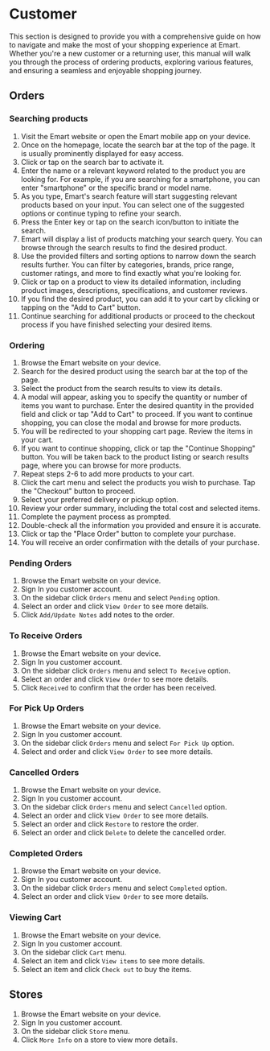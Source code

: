# Customer

This section is designed to provide you with a comprehensive guide on how to navigate and make the most of your shopping experience at Emart. Whether you're a new customer or a returning user, this manual will walk you through the process of ordering products, exploring various features, and ensuring a seamless and enjoyable shopping journey.

## Orders

### Searching products

1. Visit the Emart website or open the Emart mobile app on your device.
2. Once on the homepage, locate the search bar at the top of the page. It is usually prominently displayed for easy access.
3. Click or tap on the search bar to activate it.
4. Enter the name or a relevant keyword related to the product you are looking for. For example, if you are searching for a smartphone, you can enter "smartphone" or the specific brand or model name.
5. As you type, Emart's search feature will start suggesting relevant products based on your input. You can select one of the suggested options or continue typing to refine your search.
6. Press the Enter key or tap on the search icon/button to initiate the search.
7. Emart will display a list of products matching your search query. You can browse through the search results to find the desired product.
8. Use the provided filters and sorting options to narrow down the search results further. You can filter by categories, brands, price range, customer ratings, and more to find exactly what you're looking for.
9. Click or tap on a product to view its detailed information, including product images, descriptions, specifications, and customer reviews.
10. If you find the desired product, you can add it to your cart by clicking or tapping on the "Add to Cart"  button.
11. Continue searching for additional products or proceed to the checkout process if you have finished selecting your desired items.

### Ordering

1. Browse the Emart website on your device.
2. Search for the desired product using the search bar at the top of the page.
3. Select the product from the search results to view its details.
4. A modal will appear, asking you to specify the quantity or number of items you want to purchase. Enter the desired quantity in the provided field and click or tap "Add to Cart" to proceed. If you want to continue shopping, you can close the modal and browse for more products.
5. You will be redirected to your shopping cart page. Review the items in your cart.
6. If you want to continue shopping, click or tap the "Continue Shopping" button. You will be taken back to the product listing or search results page, where you can browse for more products.
7. Repeat steps 2-6 to add more products to your cart.
8. Click the cart menu and select the products you wish to purchase. Tap the "Checkout" button to proceed.
9. Select your preferred delivery or pickup option.
10. Review your order summary, including the total cost and selected items.
11. Complete the payment process as prompted.
12. Double-check all the information you provided and ensure it is accurate.
13. Click or tap the "Place Order" button to complete your purchase.
14. You will receive an order confirmation with the details of your purchase.


### Pending Orders

1. Browse the Emart website on your device.
2. Sign In you customer account.
3. On the sidebar click `Orders` menu and select `Pending` option.
4. Select an order and click `View Order` to see more details.
5. Click `Add/Update Notes` add notes to the order.

### To Receive Orders

1. Browse the Emart website on your device.
2. Sign In you customer account.
3. On the sidebar click `Orders` menu and select `To Receive` option.
4. Select an order and click `View Order` to see more details.
5. Click `Received` to confirm that the order has been received.

### For Pick Up Orders

1. Browse the Emart website on your device.
2. Sign In you customer account.
3. On the sidebar click `Orders` menu and select `For Pick Up` option.
4. Select and order and click `View Order` to see more details.

### Cancelled Orders

1. Browse the Emart website on your device.
2. Sign In you customer account.
3. On the sidebar click `Orders` menu and select `Cancelled` option.
4. Select an order and click `View Order` to see more details.
5. Select an order and click `Restore` to restore the order.
6. Select an order and click `Delete` to delete the cancelled order.

### Completed Orders

1. Browse the Emart website on your device.
2. Sign In you customer account.
3. On the sidebar click `Orders` menu and select `Completed` option.
4. Select an order and click `View Order` to see more details.

### Viewing Cart

1. Browse the Emart website on your device.
2. Sign In you customer account.
3. On the sidebar click `Cart` menu.
4. Select an item and click `View items` to see more details.
5. Select an item and click `Check out` to buy the items.

## Stores

1. Browse the Emart website on your device.
2. Sign In you customer account.
3. On the sidebar click `Store` menu.
4. Click `More Info` on a store to view more details.